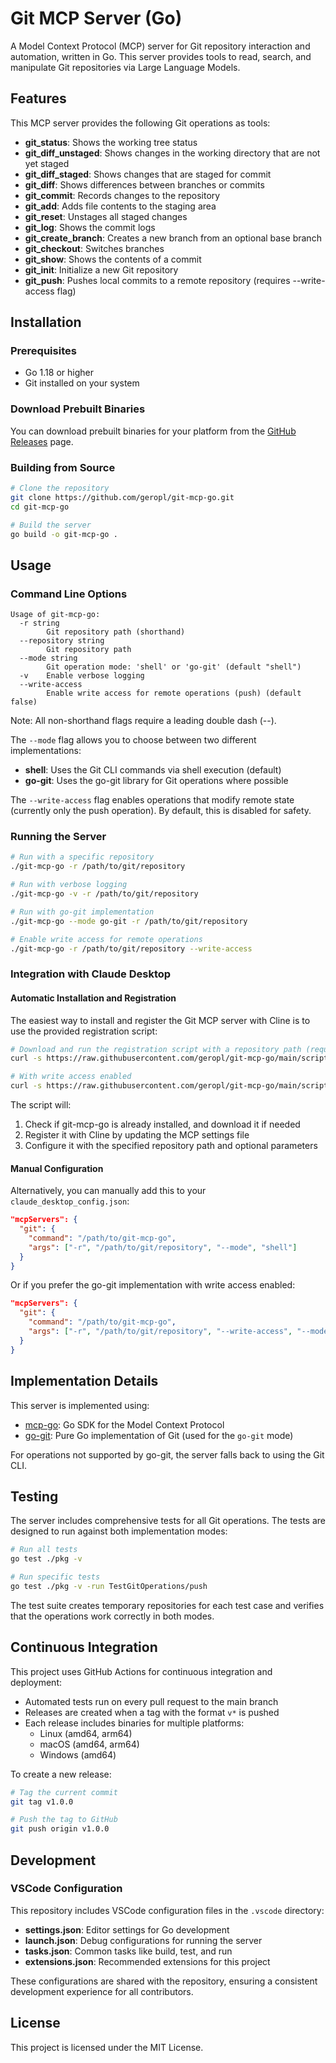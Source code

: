# Git MCP Server (Go)

A Model Context Protocol (MCP) server for Git repository interaction and automation, written in Go. This server provides tools to read, search, and manipulate Git repositories via Large Language Models.

## Features

This MCP server provides the following Git operations as tools:

- **git_status**: Shows the working tree status
- **git_diff_unstaged**: Shows changes in the working directory that are not yet staged
- **git_diff_staged**: Shows changes that are staged for commit
- **git_diff**: Shows differences between branches or commits
- **git_commit**: Records changes to the repository
- **git_add**: Adds file contents to the staging area
- **git_reset**: Unstages all staged changes
- **git_log**: Shows the commit logs
- **git_create_branch**: Creates a new branch from an optional base branch
- **git_checkout**: Switches branches
- **git_show**: Shows the contents of a commit
- **git_init**: Initialize a new Git repository
- **git_push**: Pushes local commits to a remote repository (requires --write-access flag)

## Installation

### Prerequisites

- Go 1.18 or higher
- Git installed on your system

### Download Prebuilt Binaries

You can download prebuilt binaries for your platform from the [GitHub Releases](https://github.com/geropl/git-mcp-go/releases) page.

### Building from Source

```bash
# Clone the repository
git clone https://github.com/geropl/git-mcp-go.git
cd git-mcp-go

# Build the server
go build -o git-mcp-go .
```

## Usage

### Command Line Options

```
Usage of git-mcp-go:
  -r string
        Git repository path (shorthand)
  --repository string
        Git repository path
  --mode string
        Git operation mode: 'shell' or 'go-git' (default "shell")
  -v    Enable verbose logging
  --write-access
        Enable write access for remote operations (push) (default false)
```

Note: All non-shorthand flags require a leading double dash (--).

The `--mode` flag allows you to choose between two different implementations:

- **shell**: Uses the Git CLI commands via shell execution (default)
- **go-git**: Uses the go-git library for Git operations where possible

The `--write-access` flag enables operations that modify remote state (currently only the push operation). By default, this is disabled for safety.

### Running the Server

```bash
# Run with a specific repository
./git-mcp-go -r /path/to/git/repository

# Run with verbose logging
./git-mcp-go -v -r /path/to/git/repository

# Run with go-git implementation
./git-mcp-go --mode go-git -r /path/to/git/repository

# Enable write access for remote operations
./git-mcp-go -r /path/to/git/repository --write-access
```

### Integration with Claude Desktop

#### Automatic Installation and Registration

The easiest way to install and register the Git MCP server with Cline is to use the provided registration script:

```bash
# Download and run the registration script with a repository path (required)
curl -s https://raw.githubusercontent.com/geropl/git-mcp-go/main/scripts/register-cline.sh | bash -s -- ~/my-repo

# With write access enabled
curl -s https://raw.githubusercontent.com/geropl/git-mcp-go/main/scripts/register-cline.sh | bash -s -- ~/my-repo true
```

The script will:
1. Check if git-mcp-go is already installed, and download it if needed
2. Register it with Cline by updating the MCP settings file
3. Configure it with the specified repository path and optional parameters

#### Manual Configuration

Alternatively, you can manually add this to your `claude_desktop_config.json`:

```json
"mcpServers": {
  "git": {
    "command": "/path/to/git-mcp-go",
    "args": ["-r", "/path/to/git/repository", "--mode", "shell"]
  }
}
```

Or if you prefer the go-git implementation with write access enabled:

```json
"mcpServers": {
  "git": {
    "command": "/path/to/git-mcp-go",
    "args": ["-r", "/path/to/git/repository", "--write-access", "--mode", "go-git"]
  }
}
```

## Implementation Details

This server is implemented using:

- [mcp-go](https://github.com/mark3labs/mcp-go): Go SDK for the Model Context Protocol
- [go-git](https://github.com/go-git/go-git): Pure Go implementation of Git (used for the `go-git` mode)

For operations not supported by go-git, the server falls back to using the Git CLI.

## Testing

The server includes comprehensive tests for all Git operations. The tests are designed to run against both implementation modes:

```bash
# Run all tests
go test ./pkg -v

# Run specific tests
go test ./pkg -v -run TestGitOperations/push
```

The test suite creates temporary repositories for each test case and verifies that the operations work correctly in both modes.

## Continuous Integration

This project uses GitHub Actions for continuous integration and deployment:

- Automated tests run on every pull request to the main branch
- Releases are created when a tag with the format `v*` is pushed
- Each release includes binaries for multiple platforms:
  - Linux (amd64, arm64)
  - macOS (amd64, arm64)
  - Windows (amd64)

To create a new release:
```bash
# Tag the current commit
git tag v1.0.0

# Push the tag to GitHub
git push origin v1.0.0
```

## Development

### VSCode Configuration

This repository includes VSCode configuration files in the `.vscode` directory:

- **settings.json**: Editor settings for Go development
- **launch.json**: Debug configurations for running the server
- **tasks.json**: Common tasks like build, test, and run
- **extensions.json**: Recommended extensions for this project

These configurations are shared with the repository, ensuring a consistent development experience for all contributors.

## License

This project is licensed under the MIT License.
